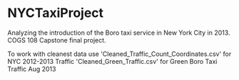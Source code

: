 # NYCTaxiProject
Analyzing the introduction of the Boro taxi service in New York City in 2013. COGS 108 Capstone final project.

To work with cleanest data use 
'Cleaned_Traffic_Count_Coordinates.csv' for NYC 2012-2013 Traffic
'Cleaned_Green_Traffic.csv' for Green Boro Taxi Traffic Aug 2013